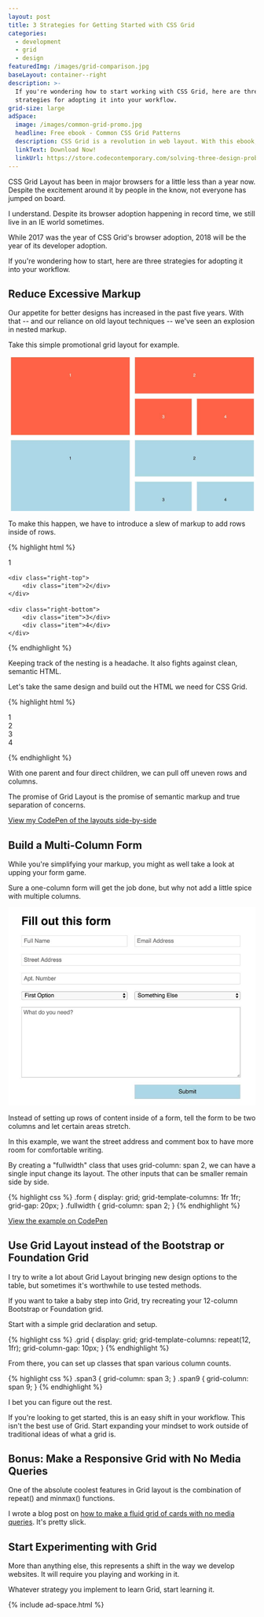 ```yaml
---
layout: post
title: 3 Strategies for Getting Started with CSS Grid
categories:
  - development
  - grid
  - design
featuredImg: /images/grid-comparison.jpg
baseLayout: container--right
description: >-
  If you're wondering how to start working with CSS Grid, here are three
  strategies for adopting it into your workflow.
grid-size: large
adSpace: 
  image: /images/common-grid-promo.jpg
  headline: Free ebook - Common CSS Grid Patterns
  description: CSS Grid is a revolution in web layout. With this ebook, I cover 3 design patterns that Grid solves easier, better and more creatively to help push our designs in better directions.
  linkText: Download Now!
  linkUrl: https://store.codecontemporary.com/solving-three-design-problems-with-css-grid/buy
---
```

CSS Grid Layout has been in major browsers for a little less than a year now. Despite the excitement around it by people in the know, not everyone has jumped on board.

I understand. Despite its browser adoption happening in record time, we still live in an IE world sometimes.

While 2017 was the year of CSS Grid's browser adoption, 2018 will be the year of its developer adoption.

If you're wondering how to start, here are three strategies for adopting it into your workflow.

## Reduce Excessive Markup

Our appetite for better designs has increased in the past five years. With that -- and our reliance on old layout techniques -- we've seen an explosion in nested markup.

Take this simple promotional grid layout for example.

![Side-by-side comparison of a flex grid to a grid layout grid](/images/grid-comparison.jpg)

To make this happen, we have to introduce a slew of markup to add rows inside of rows.

{% highlight html %}

<section class="flexgrid">
<div class="left-side">
    <div class="item">1</div>
</div>

<div class="right-side">
    
    <div class="right-top">
        <div class="item">2</div>
    </div>

    <div class="right-bottom">
        <div class="item">3</div>
        <div class="item">4</div>
    </div>

</div>
</section>
{% endhighlight %}

Keeping track of the nesting is a headache. It also fights against clean, semantic HTML. 

Let's take the same design and build out the HTML we need for CSS Grid.

{% highlight html %}

<section class="grid">
    <div class="grid__item">1</div>
    <div class="grid__item">2</div>
    <div class="grid__item">3</div>
    <div class="grid__item">4</div>
</section>

{% endhighlight %}

With one parent and four direct children, we can pull off uneven rows and columns. 

The promise of Grid Layout is the promise of semantic markup and true separation of concerns.

[View my CodePen of the layouts side-by-side](https://codepen.io/brob/pen/GQRXMe?editors=0100)

## **Build a Multi-Column Form**

While you're simplifying your markup, you might as well take a look at upping your form game.

Sure a one-column form will get the job done, but why not add a little spice with multiple columns. 

![A simple form with both 2-column elements and 1-column full width elements](/images/2-column-form.jpg)

Instead of setting up rows of content inside of a form, tell the form to be two columns and let certain areas stretch.

In this example, we want the street address and comment box to have more room for comfortable writing.

By creating a "fullwidth" class that uses grid-column: span 2, we can have a single input change its layout. The other inputs that can be smaller remain side by side.

{% highlight css %}
.form {
    display: grid;
    grid-template-columns: 1fr 1fr;
    grid-gap: 20px;
}
.fullwidth {
    grid-column: span 2;
}
{% endhighlight %}

[View the example on CodePen](https://codepen.io/brob/pen/BYyrjw?editors=1100)

## **Use Grid Layout instead of the Bootstrap or Foundation Grid**

I try to write a lot about Grid Layout bringing new design options to the table, but sometimes it's worthwhile to use tested methods.

If you want to take a baby step into Grid, try recreating your 12-column Bootstrap or Foundation grid.

Start with a simple grid declaration and setup.

{% highlight css %}
.grid {
    display: grid;
    grid-template-columns: repeat(12, 1fr);
    grid-column-gap: 10px;
}
{% endhighlight %}

From there, you can set up classes that span various column counts.

{% highlight css %}
.span3 {
    grid-column: span 3;
}
.span9 {
    grid-column: span 9;
}
{% endhighlight %}

I bet you can figure out the rest.

If you're looking to get started, this is an easy shift in your workflow. This isn't the best use of Grid. Start expanding your mindset to work outside of traditional ideas of what a grid is.

## **Bonus: Make a Responsive Grid with No Media Queries**

One of the absolute coolest features in Grid layout is the combination of repeat() and minmax() functions.

I wrote a blog post on [how to make a fluid grid of cards with no media queries](/blog/2017/07/26/howto-css-grid-layout-to-make-a-simple-fluid-card-grid/). It's pretty slick.

## Start Experimenting with Grid

More than anything else, this represents a shift in the way we develop websites. It will require you playing and working in it.

Whatever strategy you implement to learn Grid, start learning it.

{% include ad-space.html %}